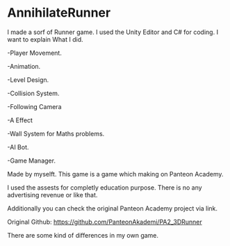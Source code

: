 # AnnihilateRunner

I made a sorf of Runner game. I used the Unity Editor and C# for coding. I want to explain What I did.

-Player Movement.

-Animation.

-Level Design.

-Collision System.

-Following Camera

-A Effect

-Wall System for Maths problems.

-AI Bot.

-Game Manager.

Made by myselft. This game is a game which making on Panteon Academy.

I used the assests for completly education purpose. There is no any advertising revenue or like that.

Additionally you can check the original Panteon Academy project via link.

Original Github: https://github.com/PanteonAkademi/PA2_3DRunner

There are some kind of differences in my own game.
